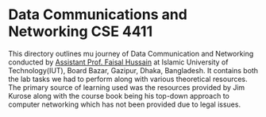 # Data Communications and Networking CSE 4411

This directory outlines mu journey of Data Communication and Networking conducted by [Assistant Prof. Faisal Hussain](https://www.linkedin.com/in/faisalhussain-scc/) at Islamic University of Technology(IUT), Board Bazar, Gazipur, Dhaka, Bangladesh.
It contains both the lab tasks we had to perform along with various theoretical resources. The primary source of learning used was the resources provided by Jim Kurose along with the course book being his top-down approach to computer networking which has not been provided due to legal issues.
